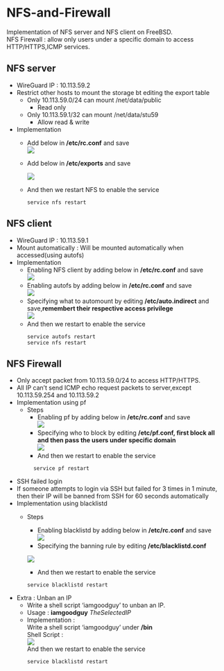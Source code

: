 # NFS-and-Firewall
Implementation of NFS server and NFS client on FreeBSD.  
NFS Firewall : allow only users under a specific domain to access HTTP/HTTPS,ICMP services.  
## NFS server
- WireGuard IP : 10.113.59.2
- Restrict other hosts to mount the storage bt editing the export table
  - Only 10.113.59.0/24 can mount /net/data/public
    - Read only
  - Only 10.113.59.1/32 can mount /net/data/stu59
    - Allow read & write
- Implementation  
   - Add below in **/etc/rc.conf** and save    
    ![](https://imgur.com/SA5tQLv.jpg)
   - Add below in **/etc/exports** and save  
  
      ![](https://imgur.com/LU3Ctb9.jpg)  
  
   - And then we restart NFS to enable the service
      ```
      service nfs restart
      ```
 
## NFS client
- WireGuard IP : 10.113.59.1
- Mount automatically : Will be mounted automatically when accessed(using autofs)
- Implementation  
  - Enabling NFS client by adding below in **/etc/rc.conf** and save  
    ![](https://imgur.com/yO4KWnY.jpg)
  - Enabling autofs by adding below in **/etc/rc.conf** and save  
    ![](https://imgur.com/zYLBmjG.jpg)
  - Specifying what to automount by editing **/etc/auto.indirect** and save,**remembert their respective access privilege**   
    ![](https://imgur.com/SCciyIN.jpg)
  - And then we restart to enable the service
    ```
    service autofs restart
    service nfs restart
    ```
## NFS Firewall
- Only accept packet from 10.113.59.0/24 to access HTTP/HTTPS.  
- All IP can’t send ICMP echo request packets to server,except 10.113.59.254 and 10.113.59.2
- Implementation using pf
  - Steps
    - Enabling pf by adding below in **/etc/rc.conf** and save  
    ![](https://imgur.com/8W1GqnS.jpg)
    - Specifying who to block by editing **/etc/pf.conf,
    first block all and then pass the users under specific domain**  
    ![](https://imgur.com/NmT2S6u.jpg)
    - And then we restart to enable the service
    ```
      service pf restart
    ```
 - SSH failed login
 - If someone attempts to login via SSH but failed for 3 times in 1 minute, then their IP will be banned from SSH for 60 seconds automatically
 - Implementation using blacklistd
   - Steps
       -  Enabling blacklistd by adding below in **/etc/rc.conf** and save  
       ![](https://imgur.com/BNZW72r.jpg) 
       - Specifying the banning rule by editing **/etc/blacklistd.conf**  
         
       ![](https://imgur.com/TWLzT4J.jpg) 
       - And then we restart to enable the service
        ```
        service blacklistd restart
        ```
  - Extra : Unban an IP
    - Write a shell script ‘iamgoodguy’ to unban an IP.
    - Usage : **iamgoodguy** *TheSelectedIP*
    - Implementation :  
        Write a shell script ‘iamgoodguy’ under **/bin**  
        Shell Script :  
        ![](https://imgur.com/Z7o431c.jpg)  
        And then we restart to enable the service
        ```
        service blacklistd restart
        ```
